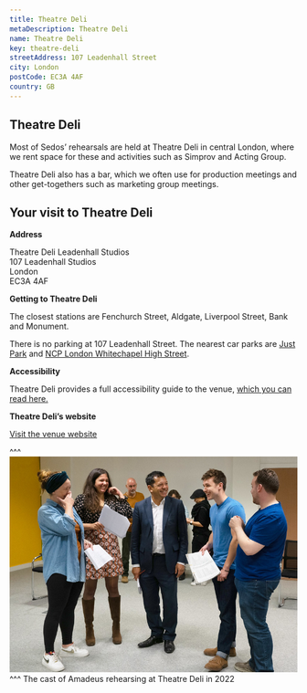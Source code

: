 ```yaml
---
title: Theatre Deli
metaDescription: Theatre Deli
name: Theatre Deli
key: theatre-deli
streetAddress: 107 Leadenhall Street
city: London
postCode: EC3A 4AF
country: GB
---
```

## Theatre Deli

Most of Sedos’ rehearsals are held at Theatre Deli in central London, where we rent space for these and activities such as Simprov and Acting Group. 

Theatre Deli also has a bar, which we often use for production meetings and other get-togethers such as marketing group meetings. 

## Your visit to Theatre Deli

**Address**

Theatre Deli Leadenhall Studios\
107 Leadenhall Studios\
London\
EC3A 4AF

**Getting to Theatre Deli**

The closest stations are Fenchurch Street, Aldgate, Liverpool Street, Bank and Monument.

There is no parking at 107 Leadenhall Street. The nearest car parks are [Just Park](https://goo.gl/maps/bnLttEVCBxfsTqZ67) and [NCP London Whitechapel High Street](https://goo.gl/maps/Ubvut5FEJJjzMPta8).

**Accessibility**

Theatre Deli provides a full accessibility guide to the venue, [which you can read here.](https://www.theatredeli.co.uk/Handlers/Download.ashx?IDMF=42bb2472-0650-4359-91f2-77f51c8da41a)[](https://www.theatredeli.co.uk/delibroadgate)

**Theatre Deli’s website[](https://www.theatredeli.co.uk/delibroadgate)**

[Visit the venue website](https://www.theatredeli.co.uk/delibroadgate)

^^^
![The cast of Amadeus rehearsing at Theatre Deli in 2022](/assets/theatredeli2.jpg)
^^^ The cast of Amadeus rehearsing at Theatre Deli in 2022